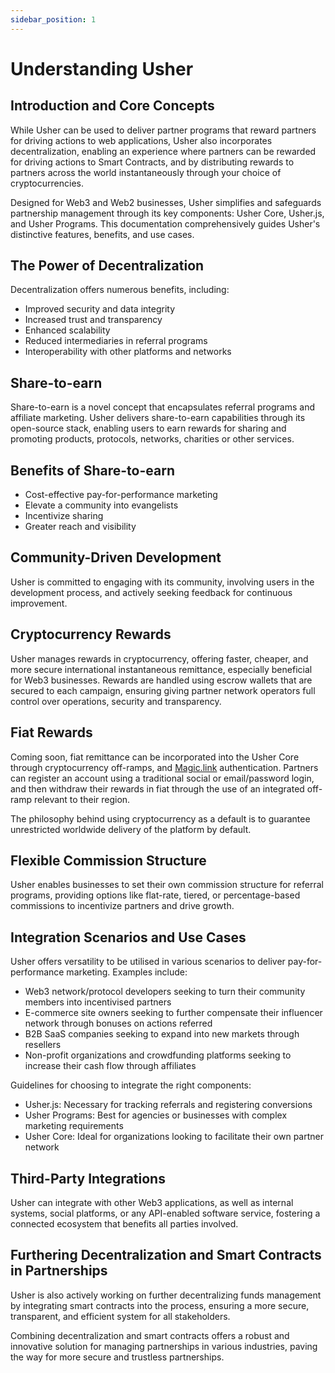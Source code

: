 ```yaml
---
sidebar_position: 1
---
```


# Understanding Usher

## Introduction and Core Concepts

While Usher can be used to deliver partner programs that reward partners for driving actions to web applications, Usher also incorporates decentralization, enabling an experience where partners can be rewarded for driving actions to Smart Contracts, and by distributing rewards to partners across the world instantaneously through your choice of cryptocurrencies.

Designed for Web3 and Web2 businesses, Usher simplifies and safeguards partnership management through its key components: Usher Core, Usher.js, and Usher Programs. This documentation comprehensively guides Usher's distinctive features, benefits, and use cases.

## The Power of Decentralization

Decentralization offers numerous benefits, including:

- Improved security and data integrity
- Increased trust and transparency
- Enhanced scalability
- Reduced intermediaries in referral programs
- Interoperability with other platforms and networks

## Share-to-earn

Share-to-earn is a novel concept that encapsulates referral programs and affiliate marketing. Usher delivers share-to-earn capabilities through its open-source stack, enabling users to earn rewards for sharing and promoting products, protocols, networks, charities or other services.

## Benefits of Share-to-earn

- Cost-effective pay-for-performance marketing
- Elevate a community into evangelists
- Incentivize sharing
- Greater reach and visibility

## Community-Driven Development

Usher is committed to engaging with its community, involving users in the development process, and actively seeking feedback for continuous improvement.

## Cryptocurrency Rewards

Usher manages rewards in cryptocurrency, offering faster, cheaper, and more secure international instantaneous remittance, especially beneficial for Web3 businesses. Rewards are handled using escrow wallets that are secured to each campaign, ensuring giving partner network operators full control over operations, security and transparency.

## Fiat Rewards

Coming soon, fiat remittance can be incorporated into the Usher Core through cryptocurrency off-ramps, and [Magic.link](http://Magic.link) authentication. Partners can register an account using a traditional social or email/password login, and then withdraw their rewards in fiat through the use of an integrated off-ramp relevant to their region.

The philosophy behind using cryptocurrency as a default is to guarantee unrestricted worldwide delivery of the platform by default.

## Flexible Commission Structure

Usher enables businesses to set their own commission structure for referral programs, providing options like flat-rate, tiered, or percentage-based commissions to incentivize partners and drive growth.

## Integration Scenarios and Use Cases

Usher offers versatility to be utilised in various scenarios to deliver pay-for-performance marketing. Examples include:

- Web3 network/protocol developers seeking to turn their community members into incentivised partners
- E-commerce site owners seeking to further compensate their influencer network through bonuses on actions referred
- B2B SaaS companies seeking to expand into new markets through resellers
- Non-profit organizations and crowdfunding platforms seeking to increase their cash flow through affiliates

Guidelines for choosing to integrate the right components:

- Usher.js: Necessary for tracking referrals and registering conversions
- Usher Programs: Best for agencies or businesses with complex marketing requirements
- Usher Core: Ideal for organizations looking to facilitate their own partner network

## Third-Party Integrations

Usher can integrate with other Web3 applications, as well as internal systems, social platforms, or any API-enabled software service, fostering a connected ecosystem that benefits all parties involved.

## Furthering Decentralization and Smart Contracts in Partnerships

Usher is also actively working on further decentralizing funds management by integrating smart contracts into the process, ensuring a more secure, transparent, and efficient system for all stakeholders.

Combining decentralization and smart contracts offers a robust and innovative solution for managing partnerships in various industries, paving the way for more secure and trustless partnerships.